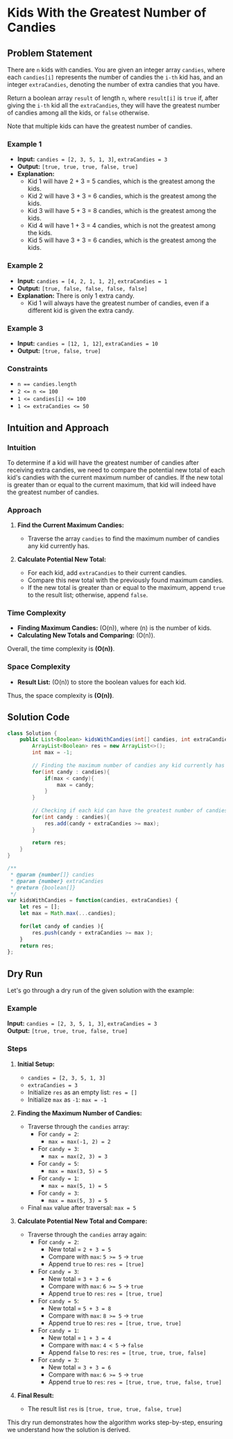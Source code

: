 # Kids With the Greatest Number of Candies

## Problem Statement

There are `n` kids with candies. You are given an integer array `candies`, where each `candies[i]` represents the number of candies the `i-th` kid has, and an integer `extraCandies`, denoting the number of extra candies that you have.

Return a boolean array `result` of length `n`, where `result[i]` is `true` if, after giving the `i-th` kid all the `extraCandies`, they will have the greatest number of candies among all the kids, or `false` otherwise.

Note that multiple kids can have the greatest number of candies.

### Example 1

- **Input:** `candies = [2, 3, 5, 1, 3]`, `extraCandies = 3`
- **Output:** `[true, true, true, false, true]`
- **Explanation:** 
  - Kid 1 will have 2 + 3 = 5 candies, which is the greatest among the kids.
  - Kid 2 will have 3 + 3 = 6 candies, which is the greatest among the kids.
  - Kid 3 will have 5 + 3 = 8 candies, which is the greatest among the kids.
  - Kid 4 will have 1 + 3 = 4 candies, which is not the greatest among the kids.
  - Kid 5 will have 3 + 3 = 6 candies, which is the greatest among the kids.

### Example 2

- **Input:** `candies = [4, 2, 1, 1, 2]`, `extraCandies = 1`
- **Output:** `[true, false, false, false, false]`
- **Explanation:** There is only 1 extra candy.
  - Kid 1 will always have the greatest number of candies, even if a different kid is given the extra candy.

### Example 3

- **Input:** `candies = [12, 1, 12]`, `extraCandies = 10`
- **Output:** `[true, false, true]`

### Constraints

- `n == candies.length`
- `2 <= n <= 100`
- `1 <= candies[i] <= 100`
- `1 <= extraCandies <= 50`

## Intuition and Approach

### Intuition

To determine if a kid will have the greatest number of candies after receiving extra candies, we need to compare the potential new total of each kid's candies with the current maximum number of candies. If the new total is greater than or equal to the current maximum, that kid will indeed have the greatest number of candies.

### Approach

1. **Find the Current Maximum Candies:**
   - Traverse the array `candies` to find the maximum number of candies any kid currently has.

2. **Calculate Potential New Total:**
   - For each kid, add `extraCandies` to their current candies.
   - Compare this new total with the previously found maximum candies.
   - If the new total is greater than or equal to the maximum, append `true` to the result list; otherwise, append `false`.

### Time Complexity

- **Finding Maximum Candies:** \(O(n)\), where \(n\) is the number of kids.
- **Calculating New Totals and Comparing:** \(O(n)\).

Overall, the time complexity is **\(O(n)\)**.

### Space Complexity

- **Result List:** \(O(n)\) to store the boolean values for each kid.

Thus, the space complexity is **\(O(n)\)**.

## Solution Code

```java
class Solution {
    public List<Boolean> kidsWithCandies(int[] candies, int extraCandies) {
        ArrayList<Boolean> res = new ArrayList<>();
        int max = -1;
        
        // Finding the maximum number of candies any kid currently has
        for(int candy : candies){
            if(max < candy){
                max = candy;
            }
        }
        
        // Checking if each kid can have the greatest number of candies after adding extraCandies
        for(int candy : candies){
            res.add(candy + extraCandies >= max);
        }
        
        return res;
    }
}
```
```javascript
/**
 * @param {number[]} candies
 * @param {number} extraCandies
 * @return {boolean[]}
 */
var kidsWithCandies = function(candies, extraCandies) {
    let res = [];
    let max = Math.max(...candies);
    
    for(let candy of candies ){
        res.push(candy + extraCandies >= max );
    }
    return res;
};

```

## Dry Run

Let's go through a dry run of the given solution with the example:

### Example

**Input:** `candies = [2, 3, 5, 1, 3]`, `extraCandies = 3`  
**Output:** `[true, true, true, false, true]`

### Steps

1. **Initial Setup:**
   - `candies = [2, 3, 5, 1, 3]`
   - `extraCandies = 3`
   - Initialize `res` as an empty list: `res = []`
   - Initialize `max` as `-1`: `max = -1`

2. **Finding the Maximum Number of Candies:**
   - Traverse through the `candies` array:
     - For `candy = 2`: 
       - `max = max(-1, 2) = 2`
     - For `candy = 3`: 
       - `max = max(2, 3) = 3`
     - For `candy = 5`: 
       - `max = max(3, 5) = 5`
     - For `candy = 1`: 
       - `max = max(5, 1) = 5`
     - For `candy = 3`: 
       - `max = max(5, 3) = 5`
   - Final `max` value after traversal: `max = 5`

3. **Calculate Potential New Total and Compare:**
   - Traverse through the `candies` array again:
     - For `candy = 2`: 
       - New total = `2 + 3 = 5`
       - Compare with `max`: `5 >= 5` → `true`
       - Append `true` to `res`: `res = [true]`
     - For `candy = 3`: 
       - New total = `3 + 3 = 6`
       - Compare with `max`: `6 >= 5` → `true`
       - Append `true` to `res`: `res = [true, true]`
     - For `candy = 5`: 
       - New total = `5 + 3 = 8`
       - Compare with `max`: `8 >= 5` → `true`
       - Append `true` to `res`: `res = [true, true, true]`
     - For `candy = 1`: 
       - New total = `1 + 3 = 4`
       - Compare with `max`: `4 < 5` → `false`
       - Append `false` to `res`: `res = [true, true, true, false]`
     - For `candy = 3`: 
       - New total = `3 + 3 = 6`
       - Compare with `max`: `6 >= 5` → `true`
       - Append `true` to `res`: `res = [true, true, true, false, true]`

4. **Final Result:**
   - The result list `res` is `[true, true, true, false, true]`

This dry run demonstrates how the algorithm works step-by-step, ensuring we understand how the solution is derived.
